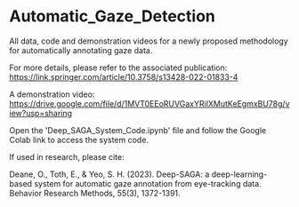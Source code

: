 # Automatic_Gaze_Detection
All data, code and demonstration videos for a newly proposed methodology for automatically annotating gaze data.

For more details, please refer to the associated publication: https://link.springer.com/article/10.3758/s13428-022-01833-4

A demonstration video: https://drive.google.com/file/d/1MVT0EEoRUVGaxYRiIXMutKeEgmxBU78g/view?usp=sharing

Open the 'Deep_SAGA_System_Code.ipynb' file and follow the Google Colab link to access the system code. 

If used in research, please cite:

Deane, O., Toth, E., & Yeo, S. H. (2023). Deep-SAGA: a deep-learning-based system for automatic gaze annotation from eye-tracking data. Behavior Research Methods, 55(3), 1372-1391.
